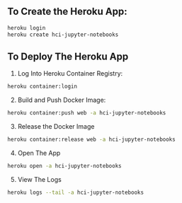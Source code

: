 
## To Create the Heroku App:
```bash
heroku login
heroku create hci-jupyter-notebooks
```
## To Deploy The Heroku App
1. Log Into Heroku Container Registry:
```bash
heroku container:login
```

2. Build and Push Docker Image:
```bash
heroku container:push web -a hci-jupyter-notebooks
```

3. Release the Docker Image
```bash
heroku container:release web -a hci-jupyter-notebooks
```

4. Open The App
```bash
heroku open -a hci-jupyter-notebooks 
```

5. View The Logs
```bash
heroku logs --tail -a hci-jupyter-notebooks
```
